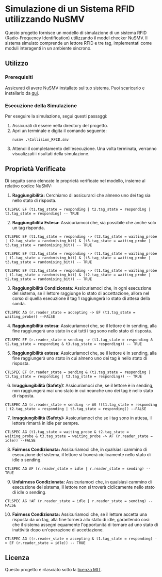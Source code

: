 # Simulazione di un Sistema RFID utilizzando NuSMV

Questo progetto fornisce un modello di simulazione di un sistema RFID (Radio-Frequency Identification) utilizzando il model checker NuSMV. Il sistema simulato comprende un lettore RFID e tre tag, implementati come moduli interagenti in un ambiente sincrono.

## Utilizzo

### Prerequisiti
Assicurati di avere NuSMV installato sul tuo sistema. Puoi scaricarlo e installarlo da [qui](https://nusmv.fbk.eu/).

### Esecuzione della Simulazione
Per eseguire la simulazione, segui questi passaggi:
1. Assicurati di essere nella directory del progetto.
2. Apri un terminale e digita il comando seguente:
    ```
    nusmv .\Collision_RFID.smv
    ```
3. Attendi il completamento dell'esecuzione. Una volta terminata, verranno visualizzati i risultati della simulazione.

## Proprietà Verificate

Di seguito sono elencate le proprietà verificate nel modello, insieme al relativo codice NuSMV:

1. **Raggiungibilità:**
Cerchiamo di assicurarci che almeno uno dei tag sia nello stato di risposta.
```   
CTLSPEC EF (t1.tag_state = responding | t2.tag_state = responding | t3.tag_state = responding) -- TRUE
```

2. **Raggiungibilità Estesa:**
Assicuriamoci che, sia possibile che anche solo un tag risponda.
```
CTLSPEC EF (t1.tag_state = responding -> (t2.tag_state = waiting_probe | t2.tag_state = randomising_bit) & (t3.tag_state = waiting_probe | t3.tag_state = randomising_bit)) -- TRUE
```
```
CTLSPEC EF (t2.tag_state = responding -> (t1.tag_state = waiting_probe | t1.tag_state = randomising_bit) & (t3.tag_state = waiting_probe | t3.tag_state = randomising_bit)) -- TRUE
```
```
CTLSPEC EF (t3.tag_state = responding -> (t1.tag_state = waiting_probe | t1.tag_state = randomising_bit) & (t2.tag_state = waiting_probe | t2.tag_state = randomising_bit)) -- TRUE
```

3. **Raggiungibilità Condizionata:**
Assicuriamoci che, in ogni esecuzione del sistema, se il lettore raggiunge lo stato di accettazione, allora nel corso di quella esecuzione il tag 1 raggiungerà lo stato di attesa della sonda.
```
CTLSPEC AG (r.reader_state = accepting -> EF (t1.tag_state = waiting_probe)) --FALSE
```

4. **Raggiungibilità estesa:**
Assicuriamoci che, se il lettore è in sending, alla fine raggiungerà uno stato in cui tutti i tag sono nello stato di risposta.
```
CTLSPEC EF (r.reader_state = sending -> (t1.tag_state = responding & t2.tag_state = responding & t3.tag_state = responding)) -- TRUE
```

5. **Raggiungibilità estesa:**
Assicuriamoci che, se il lettore è in sending, alla fine raggiungerà uno stato in cui almeno uno dei tag è nello stato di risposta.
```
CTLSPEC EF (r.reader_state = sending & (t1.tag_state = responding | t2.tag_state = responding | t3.tag_state = responding)) -- TRUE
```

6. **Irraggiungibilità (Safety):**
Assicuriamoci che, se il lettore è in sending, non raggiungerà mai uno stato in cui neanche uno dei tag è nello stato di risposta.
```
CTLSPEC AG (r.reader_state = sending -> AG !(t1.tag_state = responding | t2.tag_state = responding | t3.tag_state = responding)) --FALSE
```

7. **Irraggiungibilità (Safety):**
Assicuriamoci che se i tag sono in attesa, il lettore rimarrà in idle per sempre.
```
CTLSPEC AG (t1.tag_state = waiting_probe & t2.tag_state = waiting_probe & t3.tag_state = waiting_probe -> AF (r.reader_state = idle)) --FALSE
```

8. **Fairness Condizionata:**
Assicuriamoci che, in qualsiasi cammino di esecuzione del sistema, il lettore si troverà ciclicamente nello stato di idle o sending.
```
CTLSPEC AG AF (r.reader_state = idle | r.reader_state = sending) -- TRUE
```

9. **Unfairness Condizionata:**
Assicuriamoci che, in qualsiasi cammino di esecuzione del sistema, il lettore non si troverà ciclicamente nello stato di idle o sending.
```
CTLSPEC AG !AF (r.reader_state = idle | r.reader_state = sending) --FALSE
```

10. **Fairness Condizionata:**
Assicuriamoci che, se il lettore accetta una risposta da un tag, alla fine tornerà allo stato di idle, garantendo così che il sistema assegni equamente l'opportunità di tornare ad uno stato di inattività dopo un'operazione di accettazione.
 ```
 CTLSPEC AG ((r.reader_state = accepting & t1.tag_state = responding) -> EF (r.reader_state = idle)) -- TRUE
 ```

## Licenza

Questo progetto è rilasciato sotto la [licenza MIT](LICENSE).
